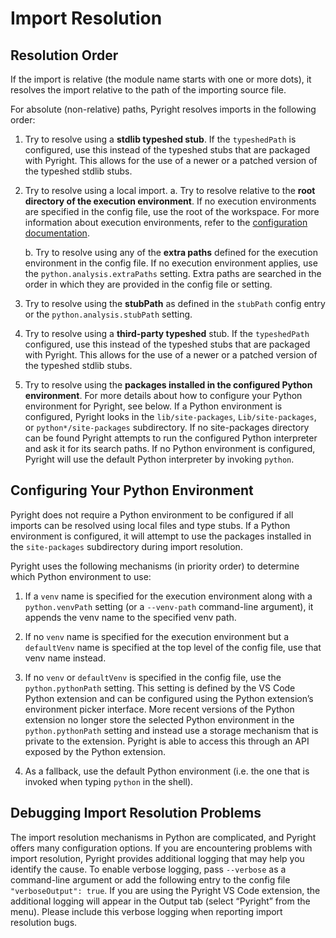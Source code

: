 # Import Resolution

## Resolution Order
If the import is relative (the module name starts with one or more dots), it resolves the import relative to the path of the importing source file.

For absolute (non-relative) paths, Pyright resolves imports in the following order:

1. Try to resolve using a **stdlib typeshed stub**. If the `typeshedPath` is configured, use this instead of the typeshed stubs that are packaged with Pyright. This allows for the use of a newer or a patched version of the typeshed stdlib stubs.

2. Try to resolve using a local import.
    a. Try to resolve relative to the **root directory of the execution environment**. If no execution environments are specified in the config file, use the root of the workspace. For more information about execution environments, refer to the [configuration documentation](https://github.com/microsoft/pyright/blob/master/docs/configuration.md#execution-environment-options).

    b. Try to resolve using any of the **extra paths** defined for the execution environment in the config file. If no execution environment applies, use the `python.analysis.extraPaths` setting. Extra paths are searched in the order in which they are provided in the config file or setting.

4. Try to resolve using the **stubPath** as defined in the `stubPath` config entry or the `python.analysis.stubPath` setting.

5. Try to resolve using a **third-party typeshed** stub. If the `typeshedPath` configured, use this instead of the typeshed stubs that are packaged with Pyright. This allows for the use of a newer or a patched version of the typeshed stdlib stubs.

6. Try to resolve using the **packages installed in the configured Python environment**. For more details about how to configure your Python environment for Pyright, see below. If a Python environment is configured, Pyright looks in the `lib/site-packages`, `Lib/site-packages`, or `python*/site-packages` subdirectory. If no site-packages directory can be found Pyright attempts to run the configured Python interpreter and ask it for its search paths. If no Python environment is configured, Pyright will use the default Python interpreter by invoking `python`.


## Configuring Your Python Environment
Pyright does not require a Python environment to be configured if all imports can be resolved using local files and type stubs. If a Python environment is configured, it will attempt to use the packages installed in the `site-packages` subdirectory during import resolution.

Pyright uses the following mechanisms (in priority order) to determine which Python environment to use:

1. If a `venv` name is specified for the execution environment along with a `python.venvPath` setting (or a `--venv-path` command-line argument), it appends the venv name to the specified venv path.

2. If no `venv` name is specified for the execution environment but a `defaultVenv` name is specified at the top level of the config file, use that venv name instead.

3. If no `venv` or `defaultVenv` is specified in the config file, use the `python.pythonPath` setting. This setting is defined by the VS Code Python extension and can be configured using the Python extension’s environment picker interface. More recent versions of the Python extension no longer store the selected Python environment in the `python.pythonPath` setting and instead use a storage mechanism that is private to the extension. Pyright is able to access this through an API exposed by the Python extension.

4. As a fallback, use the default Python environment (i.e. the one that is invoked when typing `python` in the shell).

## Debugging Import Resolution Problems
The import resolution mechanisms in Python are complicated, and Pyright offers many configuration options. If you are encountering problems with import resolution, Pyright provides additional logging that may help you identify the cause. To enable verbose logging, pass `--verbose` as a command-line argument or add the following entry to the config file `"verboseOutput": true`. If you are using the Pyright VS Code extension, the additional logging will appear in the Output tab (select “Pyright” from the menu). Please include this verbose logging when reporting import resolution bugs.
